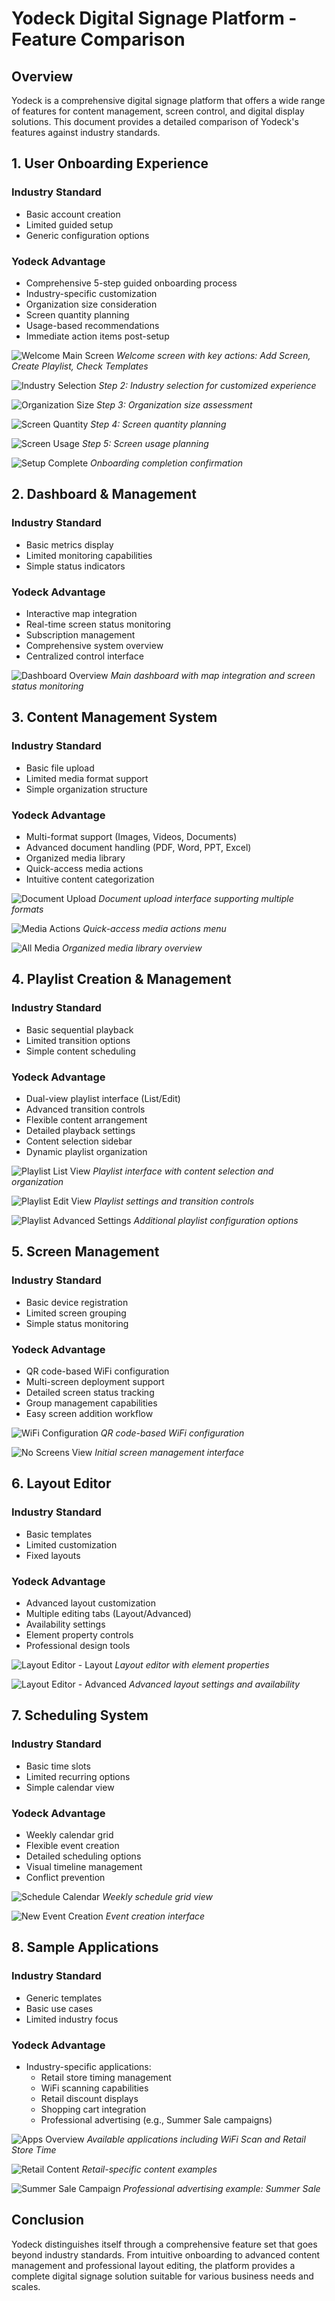 # Yodeck Digital Signage Platform - Feature Comparison

## Overview
Yodeck is a comprehensive digital signage platform that offers a wide range of features for content management, screen control, and digital display solutions. This document provides a detailed comparison of Yodeck's features against industry standards.

## 1. User Onboarding Experience
### Industry Standard
- Basic account creation
- Limited guided setup
- Generic configuration options

### Yodeck Advantage
- Comprehensive 5-step guided onboarding process
- Industry-specific customization
- Organization size consideration
- Screen quantity planning
- Usage-based recommendations
- Immediate action items post-setup

![Welcome Main Screen](caabf521-1979-4acd-bda5-5bb43896e550/Image-6.png)
*Welcome screen with key actions: Add Screen, Create Playlist, Check Templates*

![Industry Selection](caabf521-1979-4acd-bda5-5bb43896e550/Image.png)
*Step 2: Industry selection for customized experience*

![Organization Size](caabf521-1979-4acd-bda5-5bb43896e550/Image-10.png)
*Step 3: Organization size assessment*

![Screen Quantity](caabf521-1979-4acd-bda5-5bb43896e550/Image-9.png)
*Step 4: Screen quantity planning*

![Screen Usage](caabf521-1979-4acd-bda5-5bb43896e550/Image-8.png)
*Step 5: Screen usage planning*

![Setup Complete](caabf521-1979-4acd-bda5-5bb43896e550/Image-7.png)
*Onboarding completion confirmation*

## 2. Dashboard & Management
### Industry Standard
- Basic metrics display
- Limited monitoring capabilities
- Simple status indicators

### Yodeck Advantage
- Interactive map integration
- Real-time screen status monitoring
- Subscription management
- Comprehensive system overview
- Centralized control interface

![Dashboard Overview](caabf521-1979-4acd-bda5-5bb43896e550/Image-11.png)
*Main dashboard with map integration and screen status monitoring*

## 3. Content Management System
### Industry Standard
- Basic file upload
- Limited media format support
- Simple organization structure

### Yodeck Advantage
- Multi-format support (Images, Videos, Documents)
- Advanced document handling (PDF, Word, PPT, Excel)
- Organized media library
- Quick-access media actions
- Intuitive content categorization

![Document Upload](caabf521-1979-4acd-bda5-5bb43896e550/Image-18.png)
*Document upload interface supporting multiple formats*

![Media Actions](caabf521-1979-4acd-bda5-5bb43896e550/Image-19.png)
*Quick-access media actions menu*

![All Media](caabf521-1979-4acd-bda5-5bb43896e550/Image-21.png)
*Organized media library overview*

## 4. Playlist Creation & Management
### Industry Standard
- Basic sequential playback
- Limited transition options
- Simple content scheduling

### Yodeck Advantage
- Dual-view playlist interface (List/Edit)
- Advanced transition controls
- Flexible content arrangement
- Detailed playback settings
- Content selection sidebar
- Dynamic playlist organization

![Playlist List View](caabf521-1979-4acd-bda5-5bb43896e550/Image-4.png)
*Playlist interface with content selection and organization*

![Playlist Edit View](caabf521-1979-4acd-bda5-5bb43896e550/Image-5.png)
*Playlist settings and transition controls*

![Playlist Advanced Settings](caabf521-1979-4acd-bda5-5bb43896e550/Image-3.png)
*Additional playlist configuration options*

## 5. Screen Management
### Industry Standard
- Basic device registration
- Limited screen grouping
- Simple status monitoring

### Yodeck Advantage
- QR code-based WiFi configuration
- Multi-screen deployment support
- Detailed screen status tracking
- Group management capabilities
- Easy screen addition workflow

![WiFi Configuration](caabf521-1979-4acd-bda5-5bb43896e550/Image-1.png)
*QR code-based WiFi configuration*

![No Screens View](caabf521-1979-4acd-bda5-5bb43896e550/Image-12.png)
*Initial screen management interface*

## 6. Layout Editor
### Industry Standard
- Basic templates
- Limited customization
- Fixed layouts

### Yodeck Advantage
- Advanced layout customization
- Multiple editing tabs (Layout/Advanced)
- Availability settings
- Element property controls
- Professional design tools

![Layout Editor - Layout](caabf521-1979-4acd-bda5-5bb43896e550/Image-16.png)
*Layout editor with element properties*

![Layout Editor - Advanced](caabf521-1979-4acd-bda5-5bb43896e550/Image-15.png)
*Advanced layout settings and availability*

## 7. Scheduling System
### Industry Standard
- Basic time slots
- Limited recurring options
- Simple calendar view

### Yodeck Advantage
- Weekly calendar grid
- Flexible event creation
- Detailed scheduling options
- Visual timeline management
- Conflict prevention

![Schedule Calendar](caabf521-1979-4acd-bda5-5bb43896e550/Image-14.png)
*Weekly schedule grid view*

![New Event Creation](caabf521-1979-4acd-bda5-5bb43896e550/Image-13.png)
*Event creation interface*

## 8. Sample Applications
### Industry Standard
- Generic templates
- Basic use cases
- Limited industry focus

### Yodeck Advantage
- Industry-specific applications:
  - Retail store timing management
  - WiFi scanning capabilities
  - Retail discount displays
  - Shopping cart integration
  - Professional advertising (e.g., Summer Sale campaigns)

![Apps Overview](caabf521-1979-4acd-bda5-5bb43896e550/Image-17.png)
*Available applications including WiFi Scan and Retail Store Time*

![Retail Content](caabf521-1979-4acd-bda5-5bb43896e550/Image-20.png)
*Retail-specific content examples*

![Summer Sale Campaign](caabf521-1979-4acd-bda5-5bb43896e550/Image-2.png)
*Professional advertising example: Summer Sale*

## Conclusion
Yodeck distinguishes itself through a comprehensive feature set that goes beyond industry standards. From intuitive onboarding to advanced content management and professional layout editing, the platform provides a complete digital signage solution suitable for various business needs and scales.